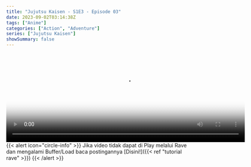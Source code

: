 ```yaml
---
title: "Jujutsu Kaisen - S1E3 - Episode 03"
date: 2023-09-02T03:14:38Z
tags: ["Anime"]
categories: ["Action", "Adventure"]
series: ["Jujutsu Kaisen"]
showSummary: false
---
```


<video id="video-2" 
class="art-preview lazy video-js vjs-default-skin vjs-big-play-centered" 
controls preload="auto" 
width="640" 
height="240"
poster="https://graph.org/file/7f728a759b29c0ff03d48.jpg" 
data-setup='{ "example_option": true, "width": "auto", "height": "auto", "techOrder": ["html5","flash"] }' 
onseeked="true"> <source src="https://kp3d-my.sharepoint.com/personal/ryoo_kp3d_onmicrosoft_com/_layouts/15/download.aspx?share=EdresRTFk4BPlRT4WR-GtFABcXbjib6EuX-MCw5GbRilpQ" type='video/mp4'>
</video>
<br>
{{< alert icon="circle-info" >}}
Jika video tidak dapat di Play melalui Rave dan mengalami Buffer/Load baca postingannya [Disini!]({{< ref "tutorial rave" >}})
{{< /alert >}}
